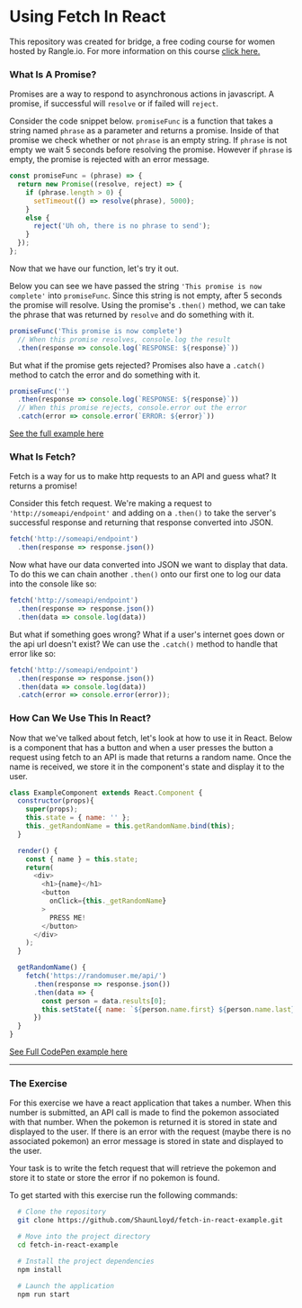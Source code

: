 # Using Fetch In React
This repository was created for bridge, a free coding course for women hosted by Rangle.io. For more information on this course [click here.](https://rangle.io/bridge/)

### What Is A Promise?

Promises are a way to respond to asynchronous actions in javascript. A promise, if successful will `resolve` or if failed will `reject`.

Consider the code snippet below. `promiseFunc` is a function that takes a string named `phrase` as a parameter and returns a promise. Inside of that promise we check whether or not `phrase` is an empty string. If `phrase` is not empty we wait 5 seconds before resolving the promise. However if `phrase` is empty, the promise is rejected with an error message.

```js
const promiseFunc = (phrase) => {
  return new Promise((resolve, reject) => {
    if (phrase.length > 0) {
      setTimeout(() => resolve(phrase), 5000);
    }
    else {
      reject('Uh oh, there is no phrase to send');
    }
  });
};
```

Now that we have our function, let's try it out.

Below you can see we have passed the string `'This promise is now complete'` into `promiseFunc`. Since this string is not empty, after 5 seconds the promise will resolve. Using the promise's `.then()` method, we can take the phrase that was returned by `resolve` and do something with it.

```js
promiseFunc('This promise is now complete')
  // When this promise resolves, console.log the result
  .then(response => console.log(`RESPONSE: ${response}`))
```
But what if the promise gets rejected? Promises also have a `.catch()` method to catch the error and do something with it.

```js
promiseFunc('')
  .then(response => console.log(`RESPONSE: ${response}`))
  // When this promise rejects, console.error out the error
  .catch(error => console.error(`ERROR: ${error}`))
```

[See the full example here](https://repl.it/JG1l/2)

### What Is Fetch?

Fetch is a way for us to make http requests to an API and guess what? It returns a promise!

Consider this fetch request. We're making a request to `'http://someapi/endpoint'` and adding on a `.then()` to take the server's successful response and returning that response converted into JSON.

```js
fetch('http://someapi/endpoint')
  .then(response => response.json())
```

Now what have our data converted into JSON we want to display that data. To do this we can chain another `.then()` onto our first one to log our data into the console like so:

```js
fetch('http://someapi/endpoint')
  .then(response => response.json())
  .then(data => console.log(data))
```

But what if something goes wrong? What if a user's internet goes down or the api url doesn't exist? We can use the `.catch()` method to handle that error like so:

```js
fetch('http://someapi/endpoint')
  .then(response => response.json())
  .then(data => console.log(data))
  .catch(error => console.error(error));
```

### How Can We Use This In React?

Now that we've talked about fetch, let's look at how to use it in React. Below is a component that has a button and when a user presses the button a request using fetch to an API is made that returns a random name. Once the name is received, we store it in the component's state and display it to the user.

```js
class ExampleComponent extends React.Component {
  constructor(props){
    super(props);
    this.state = { name: '' };
    this._getRandomName = this.getRandomName.bind(this);
  }

  render() {
    const { name } = this.state;
    return(
      <div>
        <h1>{name}</h1>
        <button
          onClick={this._getRandomName}
        >
          PRESS ME!
        </button>
      </div>
    );
  }

  getRandomName() {
    fetch('https://randomuser.me/api/')
      .then(response => response.json())
      .then(data => {
        const person = data.results[0];
        this.setState({ name: `${person.name.first} ${person.name.last}` })
      })
  }
}
```

[See Full CodePen example here](https://codepen.io/ShaunLloyd/pen/owpyQo?editors=1010)

<hr>

### The Exercise

For this exercise we have a react application that takes a number. When this number is submitted, an API call is made to find the pokemon associated with that number. When the pokemon is returned it is stored in state and displayed to the user. If there is an error with the request (maybe there is no associated pokemon) an error message is stored in state and displayed to the user.

Your task is to write the fetch request that will retrieve the pokemon and store it to state or store the error if no pokemon is found.

To get started with this exercise run the following commands:
```bash
  # Clone the repository
  git clone https://github.com/ShaunLloyd/fetch-in-react-example.git

  # Move into the project directory
  cd fetch-in-react-example

  # Install the project dependencies
  npm install

  # Launch the application
  npm run start
```

